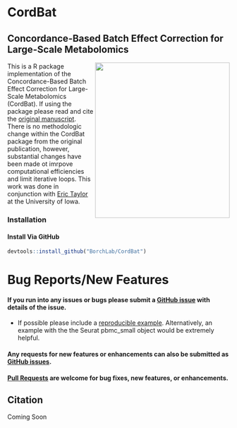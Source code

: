 # CordBat

## Concordance-Based Batch Effect Correction for Large-Scale Metabolomics 

<img align="right" src="https://github.com/BorchLab/CordBat/blob/main/www/CordBat_hex.png" width="305" height="352">

This is a R package implementation of the Concordance-Based Batch Effect Correction for Large-Scale Metabolomics (CordBat). If using the package please read and cite the [original manuscript](https://pubs.acs.org/doi/abs/10.1021/acs.analchem.2c05748). There is no methodologic change within the CordBat package from the original publication, however, substantial changes have been made ot imrpove computational efficiencies and limit iterative loops. This work was done in conjunction with [Eric Taylor](https://medicine.uiowa.edu/physiology/profile/eric-taylor) at the University of Iowa.

### Installation

#### Install Via GitHub

```r
devtools::install_github("BorchLab/CordBat")
```

# Bug Reports/New Features

#### If you run into any issues or bugs please submit a [GitHub issue](https://github.com/BorchLab/CordBat/issues) with details of the issue.

- If possible please include a [reproducible example](https://reprex.tidyverse.org/). 
Alternatively, an example with the the Seurat pbmc_small object would 
be extremely helpful.

#### Any requests for new features or enhancements can also be submitted as [GitHub issues](https://github.com/BorchLab/CordBat/issues).

#### [Pull Requests](https://github.com/BorchLab/CordBat/pulls) are welcome for bug fixes, new features, or enhancements.

## Citation

Coming Soon
